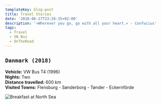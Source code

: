 ```yaml
---
templateKey: blog-post
title: Travel Stories
date: '2018-06-27T23:28:35+02:00'
description: '»Wherever you go, go with all your heart.« - Confucius'
tags:
  - Travel
  - VW Bus
  - OnTheRoad
---
```

## **`Danmark (2018)`**

**Vehicle:** VW Bus T4 (1996)\
**Nights:** Two\
**Distance travelled:** 600 km\
**Visited Towns:** Flensburg - Sønderborg - Tønder - Eckernförde

![Breakfast at North Sea](/img/travel.png)
